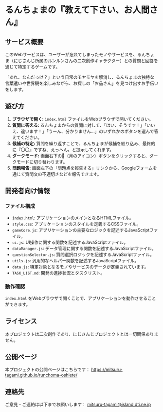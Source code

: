 # るんちょまの『教えて下さい、お人間さん』

## サービス概要

このWebサービスは、ユーザーが忘れてしまったモノやサービスを、るんちょま（にじさんじ所属のルンルンさんの二次創作キャラクター）との質問と回答を通じて特定するゲームです。

「あれ、なんだっけ？」という日常のモヤモヤを解消し、るんちょまの独特な言葉遣いや世界観を楽しみながら、お探しの「お品さん」を見つけ出すお手伝いをします。

## 遊び方

1.  **ブラウザで開く:** `index.html` ファイルをWebブラウザで開いてください。
2.  **質問に答える:** るんちょまからの質問に対して、「はい、そうです！」「いいえ、違います！」「うーん、分かりません…」のいずれかのボタンを選んで答えてください。
3.  **候補の特定:** 質問を繰り返すことで、るんちょまが候補を絞り込み、最終的に『〇〇』ですね、えっへん。と提示してくれます。
4.  **ダークモード:** 画面右下の🌙（月のアイコン）ボタンをクリックすると、ダークモードに切り替わります。
5.  **問題報告:** 画面左下の「問題点を報告する」リンクから、Googleフォームを通じて質問文の不適切さなどを報告できます。

## 開発者向け情報

### ファイル構成

-   `index.html`: アプリケーションのメインとなるHTMLファイル。
-   `style.css`: アプリケーションのスタイルを定義するCSSファイル。
-   `gameCore.js`: アプリケーションの主要なロジックを記述するJavaScriptファイル。
-   `ui.js`: UI操作に関する関数を記述するJavaScriptファイル。
-   `dataManager.js`: データ管理に関する関数を記述するJavaScriptファイル。
-   `questionSelector.js`: 質問選択ロジックを記述するJavaScriptファイル。
-   `utils.js`: 汎用的なヘルパー関数を記述するJavaScriptファイル。
-   `data.js`: 特定対象となるモノやサービスのデータが定義されています。
-   `TASK_LIST.md`: 開発の進捗状況とタスクリスト。

### 動作確認

`index.html` をWebブラウザで開くことで、アプリケーションを動作させることができます。

## ライセンス

本プロジェクトは二次創作であり、にじさんじプロジェクトとは一切関係ありません。

## 公開ページ

本プロジェクトの公開ページはこちらです：
https://mitsuru-tagami.github.io/runchoma-oshiete/

## 連絡先

ご意見・ご連絡は以下までお願いします：
mitsuru-tagami@island.dti.ne.jp